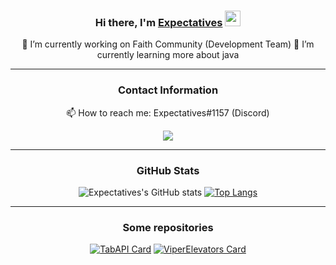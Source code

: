 <div align="center">
  
### Hi there, I'm [Expectatives](https://expectatives.ga) <img src="https://media.giphy.com/media/hvRJCLFzcasrR4ia7z/giphy.gif" width="25px">

🔭 I’m currently working on Faith Community (Development Team)
🌱 I’m currently learning more about java

----------------------------------------------
### Contact Information

📫 How to reach me: Expectatives#1157 (Discord)
  
<p align="center">
  <img src="https://discord.c99.nl/widget/theme-1/598287962576519179.png" />
</p>

----------------------------------------------
### GitHub Stats
![Expectatives's GitHub stats](https://github-readme-stats.vercel.app/api?username=Expectatives&show_icons=true&theme=tokyonight)  [![Top Langs](https://github-readme-stats.vercel.app/api/top-langs/?username=Expectatives&theme=tokyonight)](https://github.com/Expectatives)

----------------------------------------------
### Some repositories

[![TabAPI Card](https://github-readme-stats.vercel.app/api/pin/?username=Expectatives&repo=TabAPI&theme=algolia)](https://github.com/Expectatives/TabAPI)  [![ViperElevators Card](https://github-readme-stats.vercel.app/api/pin/?username=Expectatives&repo=ViperElevators&theme=algolia)](https://github.com/Expectatives/ViperElevators)
